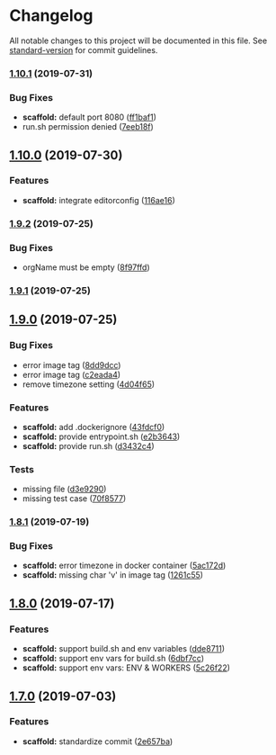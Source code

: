 # Changelog

All notable changes to this project will be documented in this file. See [standard-version](https://github.com/conventional-changelog/standard-version) for commit guidelines.

### [1.10.1](https://github.com/deepexi/generator-deepexi-eggjs/compare/v1.10.0...v1.10.1) (2019-07-31)


### Bug Fixes

* **scaffold:** default port 8080 ([ff1baf1](https://github.com/deepexi/generator-deepexi-eggjs/commit/ff1baf1))
* run.sh permission denied ([7eeb18f](https://github.com/deepexi/generator-deepexi-eggjs/commit/7eeb18f))



## [1.10.0](https://github.com/deepexi/generator-deepexi-eggjs/compare/v1.9.2...v1.10.0) (2019-07-30)


### Features

* **scaffold:** integrate editorconfig ([116ae16](https://github.com/deepexi/generator-deepexi-eggjs/commit/116ae16))



### [1.9.2](https://github.com/deepexi/generator-deepexi-eggjs/compare/v1.9.1...v1.9.2) (2019-07-25)


### Bug Fixes

* orgName must be empty ([8f97ffd](https://github.com/deepexi/generator-deepexi-eggjs/commit/8f97ffd))



### [1.9.1](https://github.com/deepexi/generator-deepexi-eggjs/compare/v1.9.0...v1.9.1) (2019-07-25)



## [1.9.0](https://github.com/deepexi/generator-deepexi-eggjs/compare/v1.8.1...v1.9.0) (2019-07-25)


### Bug Fixes

* error image tag ([8dd9dcc](https://github.com/deepexi/generator-deepexi-eggjs/commit/8dd9dcc))
* error image tag ([c2eada4](https://github.com/deepexi/generator-deepexi-eggjs/commit/c2eada4))
* remove timezone setting ([4d04f65](https://github.com/deepexi/generator-deepexi-eggjs/commit/4d04f65))


### Features

* **scaffold:** add .dockerignore ([43fdcf0](https://github.com/deepexi/generator-deepexi-eggjs/commit/43fdcf0))
* **scaffold:** provide entrypoint.sh ([e2b3643](https://github.com/deepexi/generator-deepexi-eggjs/commit/e2b3643))
* **scaffold:** provide run.sh ([d3432c4](https://github.com/deepexi/generator-deepexi-eggjs/commit/d3432c4))


### Tests

* missing file ([d3e9290](https://github.com/deepexi/generator-deepexi-eggjs/commit/d3e9290))
* missing test case ([70f8577](https://github.com/deepexi/generator-deepexi-eggjs/commit/70f8577))



### [1.8.1](https://github.com/deepexi/generator-deepexi-eggjs/compare/v1.8.0...v1.8.1) (2019-07-19)


### Bug Fixes

* **scaffold:** error timezone in docker container ([5ac172d](https://github.com/deepexi/generator-deepexi-eggjs/commit/5ac172d))
* **scaffold:** missing char 'v' in image tag ([1261c55](https://github.com/deepexi/generator-deepexi-eggjs/commit/1261c55))



## [1.8.0](https://github.com/deepexi/generator-deepexi-eggjs/compare/v1.7.0...v1.8.0) (2019-07-17)


### Features

* **scaffold:** support build.sh and env variables ([dde8711](https://github.com/deepexi/generator-deepexi-eggjs/commit/dde8711))
* **scaffold:** support env vars for build.sh ([6dbf7cc](https://github.com/deepexi/generator-deepexi-eggjs/commit/6dbf7cc))
* **scaffold:** support env vars: ENV & WORKERS ([5c26f22](https://github.com/deepexi/generator-deepexi-eggjs/commit/5c26f22))



## [1.7.0](https://github.com/deepexi/generator-deepexi-eggjs/compare/v1.6.2...v1.7.0) (2019-07-03)


### Features

* **scaffold:** standardize commit ([2e657ba](https://github.com/deepexi/generator-deepexi-eggjs/commit/2e657ba))
